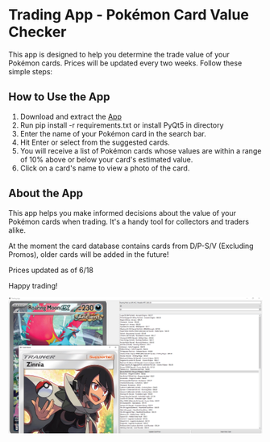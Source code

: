 <!-- Trading App - Pokémon Card Value Checker -->

# Trading App - Pokémon Card Value Checker

This app is designed to help you determine the trade value of your Pokémon cards. Prices will be updated every two weeks.
Follow these simple steps:

## How to Use the App
1. Download and extract the [App](https://drive.google.com/file/d/1R6AVEEgVyCDInMn9bTUfjgEDjZKK0Y6h/view?usp=sharing)
2. Run pip install -r requirements.txt or install PyQt5 in directory
3. Enter the name of your Pokémon card in the search bar.
4. Hit Enter or select from the suggested cards.
5. You will receive a list of Pokémon cards whose values are within a range of 10% above or below your card's estimated value.
6. Click on a card's name to view a photo of the card.

## About the App

This app helps you make informed decisions about the value of your Pokémon cards when trading. It's a handy tool for collectors and traders alike. 

At the moment the card database contains cards from D/P-S/V (Excluding Promos), older cards will be added in the future!

Prices updated as of 6/18

Happy trading!

![Screenshot](App.png)
